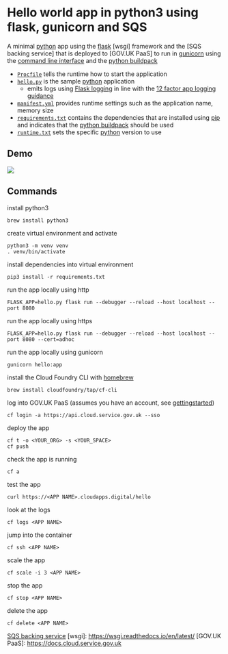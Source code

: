 # Hello world app in python3 using flask, gunicorn and SQS

A minimal [python] app using the [flask] [wsgi] framework and the [SQS backing service] that is deployed to [GOV.UK PaaS] to run in [gunicorn] using the [command line interface] and the [python buildpack]

- [`Procfile`](Procfile) tells the runtime how to start the application 
- [`hello.py`](hello.py) is the sample [python] application
  - emits logs using [Flask logging](https://flask.palletsprojects.com/en/1.1.x/logging/) in line with the [12 factor app logging guidance](https://12factor.net/logs)
- [`manifest.yml`](manifest.yml) provides runtime settings such as the application name, memory size 
- [`requirements.txt`](requirements.txt) contains the dependencies that are installed using [pip] and indicates that the [python buildpack] should be used
- [`runtime.txt`](runtime.txt) sets the specific [python] version to use

## Demo

[![](python-flask.gif)](https://asciinema.org/a/383080?speed=4&size=medium&autoplay=1)

## Commands

install python3
```
brew install python3
```

create virtual environment and activate
```
python3 -m venv venv
. venv/bin/activate
```

install dependencies into virtual environment 
```
pip3 install -r requirements.txt
```

run the app locally using http
```
FLASK_APP=hello.py flask run --debugger --reload --host localhost --port 8080
```

run the app locally using https
```
FLASK_APP=hello.py flask run --debugger --reload --host localhost --port 8080 --cert=adhoc
```

run the app locally using gunicorn
```
gunicorn hello:app
```

install the Cloud Foundry CLI with [homebrew]

```
brew install cloudfoundry/tap/cf-cli
```

log into GOV.UK PaaS (assumes you have an account, see [gettingstarted])

```
cf login -a https://api.cloud.service.gov.uk --sso
```

deploy the app
```
cf t -o <YOUR_ORG> -s <YOUR_SPACE>
cf push
```

check the app is running
```
cf a
```

test the app
```
curl https://<APP NAME>.cloudapps.digital/hello
```

look at the logs
```
cf logs <APP NAME>
```

jump into the container

```
cf ssh <APP NAME>
```

scale the app
```
cf scale -i 3 <APP NAME>
```

stop the app
```
cf stop <APP NAME>
```

delete the app
```
cf delete <APP NAME>
```

[command line interface]: https://docs.cloud.service.gov.uk/get_started.html#set-up-the-cloud-foundry-command-line
[flask]:https://palletsprojects.com/p/flask/
[gettingstarted]: https://www.cloud.service.gov.uk/get-started/
[gunicorn]: https://gunicorn.org/
[homebrew]: https://brew.sh
[pip]: https://pip.pypa.io/en/stable/
[python]: https://docs.python.org/3/
[python buildpack]: https://docs.cloudfoundry.org/buildpacks/python/index.html
[SQS backing service](https://docs.cloud.service.gov.uk/deploying_services/sqs/)
[wsgi]: https://wsgi.readthedocs.io/en/latest/
[GOV.UK PaaS]: https://docs.cloud.service.gov.uk
